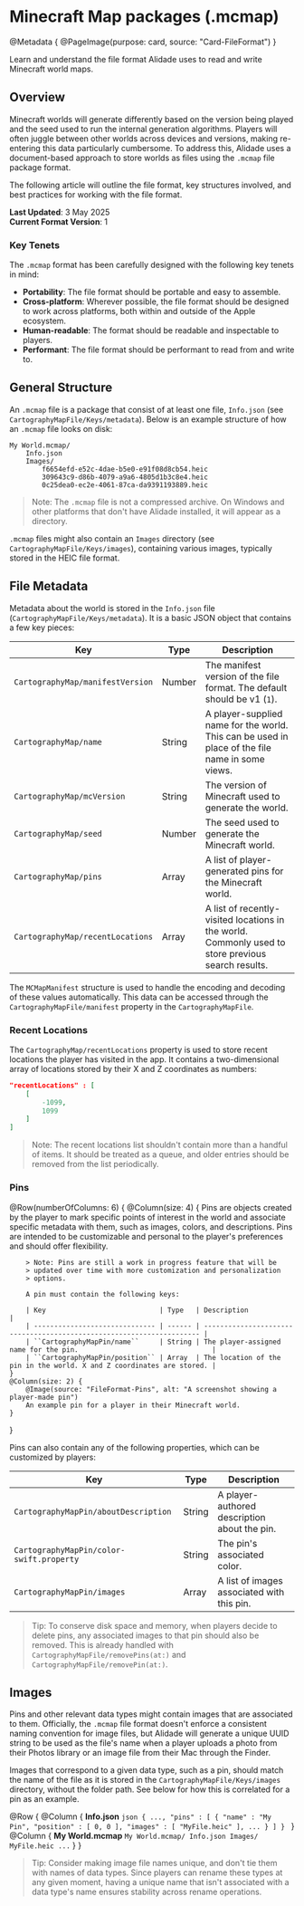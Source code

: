 # Minecraft Map packages (.mcmap)

@Metadata {
    @PageImage(purpose: card, source: "Card-FileFormat")
}

Learn and understand the file format Alidade uses to read and write
Minecraft world maps.

## Overview

Minecraft worlds will generate differently based on the version being
played and the seed used to run the internal generation algorithms.
Players will often juggle between other worlds across devices and
versions, making re-entering this data particularly cumbersome. To address
this, Alidade uses a document-based approach to store worlds as files
using the `.mcmap` file package format.

The following article will outline the file format, key structures
involved, and best practices for working with the file format.

**Last Updated**: 3 May 2025  
**Current Format Version**: 1

### Key Tenets

The `.mcmap` format has been carefully designed with the following key 
tenets in mind:

- **Portability**: The file format should be portable and easy to
  assemble.
- **Cross-platform**: Wherever possible, the file format should be
  designed to work across platforms, both within and outside of the Apple
  ecosystem.
- **Human-readable**: The format should be readable and inspectable to
  players.
- **Performant**: The file format should be performant to read from and
  write to.

## General Structure

An `.mcmap` file is a package that consist of at least one file,
`Info.json` (see ``CartographyMapFile/Keys/metadata``). Below is an
example structure of how an `.mcmap` file looks on disk:

```
My World.mcmap/
    Info.json
    Images/
        f6654efd-e52c-4dae-b5e0-e91f08d8cb54.heic
        309643c9-d86b-4079-a9a6-4805d1b3c8e4.heic
        0c25dea0-ec2e-4061-87ca-da9391193889.heic
```

> Note: The `.mcmap` file is not a compressed archive. On Windows and
> other platforms that don't have Alidade installed, it will appear as a
> directory.


`.mcmap` files might also contain an `Images` directory (see
``CartographyMapFile/Keys/images``), containing various images, typically
stored in the HEIC file format.

## File Metadata

Metadata about the world is stored in the `Info.json` file
(``CartographyMapFile/Keys/metadata``). It is a basic JSON object that
contains a few key pieces:

| Key                                | Type   | Description                                                                                          |
| ---------------------------------- | ------ | --------------------------------------------------------------------------------------------------   |
| ``CartographyMap/manifestVersion`` | Number | The manifest version of the file format. The default should be v1 (`1`).                             |
| ``CartographyMap/name``            | String | A player-supplied name for the world. This can be used in place of the file name in some views.      |
| ``CartographyMap/mcVersion``       | String | The version of Minecraft used to generate the world.                                                 |
| ``CartographyMap/seed``            | Number | The seed used to generate the Minecraft world.                                                       |
| ``CartographyMap/pins``            | Array  | A list of player-generated pins for the Minecraft world.                                             |
| ``CartographyMap/recentLocations`` | Array  | A list of recently-visited locations in the world. Commonly used to store previous search results.   |

The ``MCMapManifest`` structure is used to handle the encoding and
decoding of these values automatically. This data can be accessed through
the ``CartographyMapFile/manifest`` property in the ``CartographyMapFile``.

### Recent Locations

The ``CartographyMap/recentLocations`` property is used to store recent
locations the player has visited in the app. It contains a two-dimensional
array of locations stored by their X and Z coordinates as numbers:

```json
"recentLocations" : [
    [
        -1099,
        1099
    ]
]
```

> Note: The recent locations list shouldn't contain more than a handful of
> items. It should be treated as a queue, and older entries should be
> removed from the list periodically.

### Pins

@Row(numberOfColumns: 6) {
    @Column(size: 4) {
        Pins are objects created by the player to mark specific points of
        interest in the world and associate specific metadata with them,
        such as images, colors, and descriptions. Pins are intended to be
        customizable and personal to the player's preferences and should
        offer flexibility.
        
        > Note: Pins are still a work in progress feature that will be
        > updated over time with more customization and personalization
        > options.
        
        A pin must contain the following keys:

        | Key                            | Type   | Description                                                           |
        | ------------------------------ | ------ | --------------------------------------------------------------------- |
        | ``CartographyMapPin/name``     | String | The player-assigned name for the pin.                                 |
        | ``CartographyMapPin/position`` | Array  | The location of the pin in the world. X and Z coordinates are stored. |
    }
    @Column(size: 2) {
        @Image(source: "FileFormat-Pins", alt: "A screenshot showing a player-made pin")
        An example pin for a player in their Minecraft world.
    }
}

Pins can also contain any of the following properties, which can be
customized by players:

| Key                                        | Type   | Description                                  |
| ------------------------------------------ | ------ | -------------------------------------------- |
| ``CartographyMapPin/aboutDescription``     | String | A player-authored description about the pin. |
| ``CartographyMapPin/color-swift.property`` | String | The pin's associated color.                  |
| ``CartographyMapPin/images``               | Array  | A list of images associated with this pin.   |

> Tip: To conserve disk space and memory, when players decide to delete
> pins, any associated images to that pin should also be removed. This is
> already handled with ``CartographyMapFile/removePins(at:)`` and
> ``CartographyMapFile/removePin(at:)``.

## Images

Pins and other relevant data types might contain images that are
associated to them. Officially, the `.mcmap` file format doesn't
enforce a consistent naming convention for image files, but
Alidade will generate a unique UUID string to be used as the
file's name when a player uploads a photo from their Photos
library or an image file from their Mac through the Finder.

Images that correspond to a given data type, such as a pin, should
match the name of the file as it is stored in the 
``CartographyMapFile/Keys/images`` directory, without the folder
path. See below for how this is correlated for a pin as an
example.

@Row {
    @Column {
        **Info.json**
        ```json
        {
            ...,
            "pins" : [
                {
                    "name" : "My Pin",
                    "position" : [
                        0,
                        0
                    ],
                    "images" : [
                        "MyFile.heic"
                    ],
                    ...
                }
            ]
        }
        ```
    }
    @Column {
        **My World.mcmap**
        ```
        My World.mcmap/
            Info.json
            Images/
                MyFile.heic
                ...
        ```
    }
}

> Tip: Consider making image file names unique, and don't tie them
> with names of data types. Since players can rename these types
> at any given moment, having a unique name that isn't associated
> with a data type's name ensures stability across rename
> operations.
